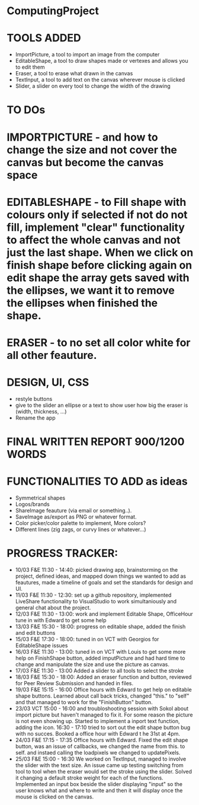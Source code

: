 # ComputingProject

# TOOLS ADDED
- ImportPicture, a tool to import an image from the computer
- EditableShape, a tool to draw shapes made or vertexes and allows you to edit them 
- Eraser, a tool to erase what drawn in the canvas 
- TextInput, a tool to add text on the canvas wherever mouse is clicked 
- Slider, a slider on every tool to change the width of the drawing

# TO DOs
# IMPORTPICTURE - and how to change the size and not cover the canvas but become the canvas space
# EDITABLESHAPE - to Fill shape with colours only if selected if not do not fill, implement "clear" functionality to affect the whole canvas and not just the last shape. When we click on finish shape before clicking again on edit shape the array gets saved with the ellipses, we want it to remove the ellipses when finished the shape. 
# ERASER - to no set all color white for all other feauture. 
# DESIGN, UI, CSS
- restyle buttons 
- give to the slider an ellipse or a text to show user how big the eraser is (width, thickness, ...)
- Rename the app
# FINAL WRITTEN REPORT 900/1200 WORDS

# FUNCTIONALITIES TO ADD as ideas 
- Symmetrical shapes
- Logos/brands
- ShareImage feauture (via email or something..).
- SaveImage as/export as PNG or whatever format.
- Color picker/color palette to implement, More colors?
- Different lines (zig zags, or curvy lines or whatever...)


# PROGRESS TRACKER: 
- 10/03 F&E 11:30 - 14:40: picked drawing app, brainstorming on the project, defined ideas, and mapped down things we wanted to add as feautures, made a timeline of goals and set the standards for design and UI.
- 11/03 F&E 11:30 - 12:30: set up a github repository, implemented LiveShare functionality to VisualStudio to work simultaniously and general chat about the project.
- 12/03 F&E 11:30 - 13:00: work  and implement Editable Shape, OfficeHour tune in with Edward to get some help 
- 13/03 F&E 15:30 - 18:00: progress on editable shape, added the finish and edit buttons
- 15/03 F&E 17:30 - 18:00: tuned in on VCT with Georgios for EditableShape issues
- 16/03 F&E 11:30 - 13:00: tuned in on VCT with Louis to get some more help on FinishShape button, added imputPicture and had hard time to change and manipulate the size and use the picture as canvas.
- 17/03 F&E 11:30 - 13:00 Added a slider to all tools to select the stroke 
- 18/03 F&E 15:30 - 18:00: Added an eraser function and button, reviewed for Peer Review Submission and handed in files.
- 19/03 F&E 15:15 - 16:00 Office hours with Edward to get help on editable shape buttons. Learned about call back tricks, changed "this." to "self" and that managed to work for the "FinishButton" button. 
- 23/03 VCT 15:00 - 16:00 and troubloshooting session with Sokol about import picture but haven't managed to fix it. For some reason the picture is not even showing up. 
Started to implement a inport text function, adding the icon.
16:30 - 17:10 tried to sort out the edit shape button bug with no succes. Booked a office hour with Edward t    he 31st at 4pm.
- 24/03 F&E 17:15 - 17:35 Office hours with Edward. 
Fixed the edit shape button, was an issue of callbacks, we changed the name from this. to self. and instaed calling the loadpixels we changed to updatePixels. 
- 25/03 F&E 15:00 - 16:30 We worked on TextInput, managed to involve the slider with the text size. An issue came up testing switching from tool to tool when the eraser would set the stroke using the slider. Solved it changing a default stroke weight for each of the functions. Implemented an input box beside the slider displaying "input" so the user knows what and where to write and then it will display once the mouse is clicked on the canvas.

